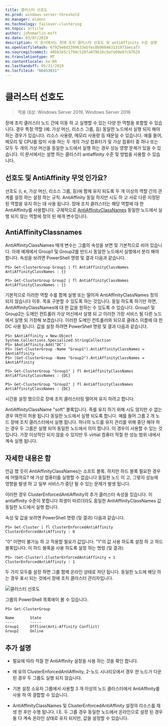 ```yaml
---
title: 클러스터 선호도
ms.prod: windows-server-threshold
ms.manager: eldenc
ms.technology: failover-clustering
ms.topic: article
author: johnmarlin-msft
ms.date: 03/07/2019
description: 이 문서에서는 장애 조치 클러스터 선호도 및 antiAffinity 수준 설명
ms.openlocfilehash: 67929e6d3399633ebfec0b908463131973aecaf7
ms.sourcegitcommit: 48bb3e5c179dc520fa879b16c9afe09e07c87629
ms.translationtype: MT
ms.contentlocale: ko-KR
ms.lasthandoff: 05/31/2019
ms.locfileid: "66453031"
---
```

# <a name="cluster-affinity"></a>클러스터 선호도

> 적용 대상: Windows Server 2019, Windows Server 2016

장애 조치 클러스터 노드 간에 이동 하 고 실행할 수 있는 다양 한 역할을 포함할 수 있습니다.  경우 특정 역할 (예: 가상 머신, 리소스 그룹, 등) 동일한 노드에서 실행 되지 해야 하는 경우가 있습니다.  리소스 사용량, 메모리 사용량 등 때문일 수 있습니다.  예를 들어, 메모리 및 CPU를 많이 사용 하는 두 개의 가상 컴퓨터가 및 가상 컴퓨터 중 하나 또는 모두 두 개의 가상 머신을 동일한 노드에서 실행 하는 경우 성능 영향 문제가 있을 수 있습니다.  이 문서에서는 설명 하는 클러스터 antiaffinity 수준 및 방법을 사용할 수 있습니다.

## <a name="what-is-affinity-and-antiaffinity"></a>선호도 및 AntiAffinity 무엇 인가요?

선호도 (i, e, 가상 머신, 리소스 그룹, 등)에 함께 유지 되도록 두 개 이상의 역할 간의 관계를 설정 하는 설정 하는 규칙.  AntiAffinity 동일 하지만 시도 하 고 서로 다른 지정된 된 역할을 유지 하는 데 사용 됩니다.  장애 조치 클러스터는 해당 역할에 대 한 AntiAffinity를 사용합니다.  구체적으로 [AntiAffinityClassNames](https://docs.microsoft.com/previous-versions/windows/desktop/mscs/groups-antiaffinityclassnames) 동일한 노드에서 실행 되지 않는 역할에 정의 된 매개 변수입니다.  

## <a name="antiaffinityclassnames"></a>AntiAffinityClassnames

AntiAffinityClassNames 매개 변수는 그룹의 속성을 보면 및 기본적으로 비어 있습니다.  아래 예제에서 Group1 및 Group2를 반드시 동일한 노드에서 실행에서 분리 해야 합니다.  속성을 보려면 PowerShell 명령 및 결과 다음과 같습니다.

    PS> Get-ClusterGroup Group1 | fl AntiAffinityClassNames
    AntiAffinityClassNames : {}

    PS> Get-ClusterGroup Group2 | fl AntiAffinityClassNames
    AntiAffinityClassNames : {}

기본적으로 이러한 역할 수를 함께 실행 또는 떨어져 AntiAffinityClassNames 정의 되지 않습니다 이후.  목표 구분할 수 있도록 하는 것입니다.  동일 하도록 하기만 하면, AntiAffinityClassNames에 대 한 값을 원하는 수 있도록 수 있습니다.  Group1 및 Group2는 도메인 컨트롤러 가상 머신에서 실행 되 고 이러한 가장 서비스 될 다른 노드에서 실행 되 가정해 보겠습니다.  이러한 도메인 컨트롤러와 되므로 클래스 이름에 대 한 DC 사용 됩니다.  값을 설정 하려면 PowerShell 명령 및 결과 다음과 같습니다.

    PS> $AntiAffinity = New-Object System.Collections.Specialized.StringCollection
    PS> $AntiAffinity.Add("DC")
    PS> (Get-ClusterGroup -Name "Group1").AntiAffinityClassNames = $AntiAffinity
    PS> (Get-ClusterGroup -Name "Group2").AntiAffinityClassNames = $AntiAffinity

    PS> Get-ClusterGroup "Group1" | fl AntiAffinityClassNames
    AntiAffinityClassNames : {DC}

    PS> Get-ClusterGroup "Group2" | fl AntiAffinityClassNames
    AntiAffinityClassNames : {DC}

시간을 설정 했으므로 장애 조치 클러스터링 떨어져 유지 하려고 합니다.  

AntiAffinityClassName "soft" 블록입니다.  즉를 유지 하기 위해 시도 않지만 수 없는 경우 여전히 허용 됩니다 동일한 노드에서 실행 되도록 합니다.  예를 들어 그룹 2 개 노드 장애 조치 클러스터에서 실행 됩니다.  하나의 노드를 유지 관리를 위해 중단 해야 하는 경우 두 그룹은 실행 되어 동일한 노드에서 의미 합니다.  이 경우이 사용할 수 있는 것입니다.  가장 이상적인 되지 않을 수 있지만 두 virtial 컴퓨터 적절 한 성능 범위 내에서 계속 실행 됩니다.

## <a name="i-need-more"></a>자세한 내용은 함

언급 했 듯이 AntiAffinityClassNames는 소프트 블록.  하지만 하드 블록 필요한 경우에 어떨까요?  에 가상 컴퓨터를 실행할 수 없습니다 동일한 노드 이 고, 그렇지 성능에 영향을 발생 하 고 일부 서비스가 중단 될 수 있는 문제가 발생 됩니다.

이러한 경우 ClusterEnforcedAntiAffinity의 추가 클러스터 속성을 있습니다.  이 antiaffinity 수준이 못합니다 희생이 따르더라도 동일한 AntiAffinityClassNames 값 동일한 노드에서 실행 합니다.

속성 및 값을 보려면 PowerShell 명령 (및 결과) 다음과 같습니다.

    PS> Get-Cluster | fl ClusterEnforcedAntiAffinity
    ClusterEnforcedAntiAffinity : 0

"0" 이면이 불가능 하 고 적용할 필요가 값입니다.  "1"의 값 사용 하도록 설정 하 고 하드 블록입니다.  이 하드 블록을 사용 하도록 설정 하는 명령 (및 결과):

    PS> (Get-Cluster).ClusterEnforcedAntiAffinity = 1
    ClusterEnforcedAntiAffinity : 1

두 가지 모두를 설정 하면 그룹 함께 온라인 상태로 차단 됩니다.  동일한 노드에 해당 하는 경우 표시 되는 것에서 장애 조치 클러스터 관리자입니다.

![클러스터 선호도](media/Cluster-Affinity/Cluster-Affinity-1.png)

그룹의 PowerShell 목록에이 볼 수 있습니다.

    PS> Get-ClusterGroup

    Name       State
    ----       -----
    Group1     Offline(Anti-Affinity Conflict)
    Group2     Online

## <a name="additional-comments"></a>추가 설명

- 필요에 따라 적절 한 AntiAffinity 설정을 사용 하는 것을 확인 합니다.
- 에 유의 ClusterEnforcedAntiAffinity, 2-노드 시나리오에서 경우 한 노드가 다운 된 경우 두 그룹도 실행 되지 않습니다.  

- 기본 설정 소유자 그룹에서 사용할 3 개 이상의 노드 클러스터에서 AntiAffinity를 사용 하 여 결합할 수 있습니다.
- AntiAffinityClassNames 및 ClusterEnforcedAntiAffinity 설정의 리소스를 재생 한 후만 수행 됩니다. I.E. 두 그룹 경우 동일한 노드에서 온라인으로 설정 된 경우 둘 다 계속 온라인 상태로 유지 되지만, 값을 설정할 수 있습니다.



